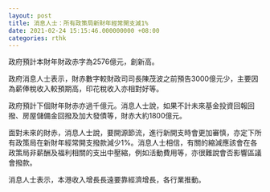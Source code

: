 ```yaml
---
layout: post
title: 消息人士：所有政策局新財年經常開支減1%
date: 2021-02-24 15:15:46.000000000 +08:00
categories: rthk
---
```


政府預計本財年財政赤字為2576億元，創新高。

政府消息人士表示，財赤數字較財政司司長陳茂波之前預告3000億元少，主要因為薪俸稅收入較預期高，印花稅收入亦相對好等。

政府預計下個財年財赤亦過千億元。消息人士說，如果不計未來基金投資回報回撥、房屋儲備金回撥及加大發債等，財赤大約1800億元。

面對未來的財赤，消息人士說，要開源節流，進行新開支時會更加審慎，亦定下所有政策局在新財年經常開支撥款減少1%。消息人士相信，有關的縮減應該會在各政策局非薪酬及福利相關的支出中壓縮，例如活動費用等，亦很難說會否影響區議會撥款。

消息人士表示，本港收入增長長遠要靠經濟增長，各行業推動。
